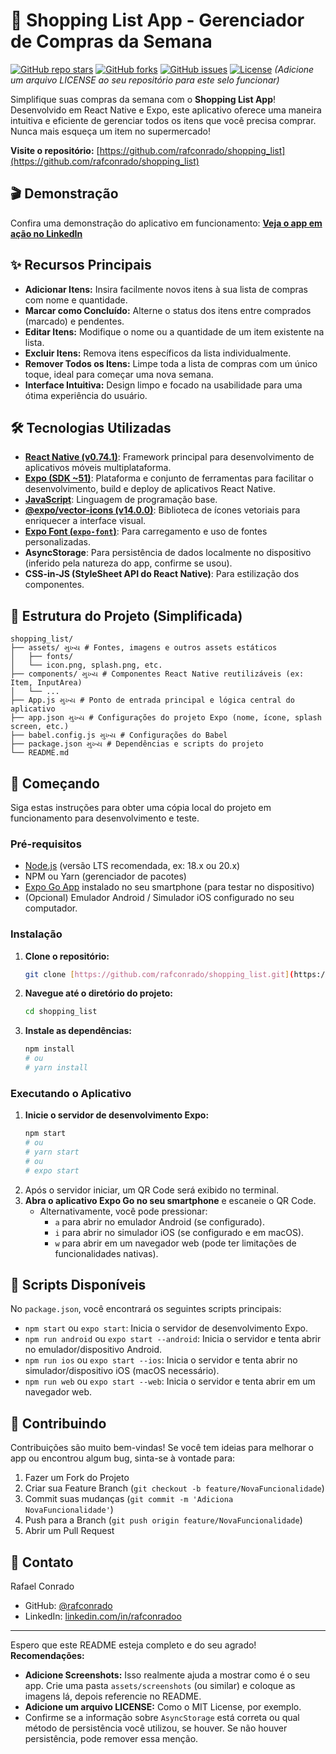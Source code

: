 # 🛒 Shopping List App - Gerenciador de Compras da Semana

[![GitHub repo stars](https://img.shields.io/github/stars/rafconrado/shopping_list?style=social)](https://github.com/rafconrado/shopping_list/stargazers)
[![GitHub forks](https://img.shields.io/github/forks/rafconrado/shopping_list?style=social)](https://github.com/rafconrado/shopping_list/network/members)
[![GitHub issues](https://img.shields.io/github/issues/rafconrado/shopping_list)](https://github.com/rafconrado/shopping_list/issues)
[![License](https://img.shields.io/github/license/rafconrado/shopping_list)](https://github.com/rafconrado/shopping_list/blob/main/LICENSE) *(Adicione um arquivo LICENSE ao seu repositório para este selo funcionar)*

Simplifique suas compras da semana com o **Shopping List App**! Desenvolvido em React Native e Expo, este aplicativo oferece uma maneira intuitiva e eficiente de gerenciar todos os itens que você precisa comprar. Nunca mais esqueça um item no supermercado!

**Visite o repositório:** [https://github.com/rafconrado/shopping_list](https://github.com/rafconrado/shopping_list)

## 🎬 Demonstração

Confira uma demonstração do aplicativo em funcionamento:
**[Veja o app em ação no LinkedIn](https://www.linkedin.com/posts/rafconradoo_reactnative-javascript-mobile-activity-7190365127983218689-Jm31)**

## ✨ Recursos Principais

* **Adicionar Itens:** Insira facilmente novos itens à sua lista de compras com nome e quantidade.
* **Marcar como Concluído:** Alterne o status dos itens entre comprados (marcado) e pendentes.
* **Editar Itens:** Modifique o nome ou a quantidade de um item existente na lista.
* **Excluir Itens:** Remova itens específicos da lista individualmente.
* **Remover Todos os Itens:** Limpe toda a lista de compras com um único toque, ideal para começar uma nova semana.
* **Interface Intuitiva:** Design limpo e focado na usabilidade para uma ótima experiência do usuário.

## 🛠️ Tecnologias Utilizadas

* **[React Native (v0.74.1)](https://reactnative.dev/)**: Framework principal para desenvolvimento de aplicativos móveis multiplataforma.
* **[Expo (SDK ~51)](https://expo.dev/)**: Plataforma e conjunto de ferramentas para facilitar o desenvolvimento, build e deploy de aplicativos React Native.
* **[JavaScript](https://developer.mozilla.org/pt-BR/docs/Web/JavaScript)**: Linguagem de programação base.
* **[@expo/vector-icons (v14.0.0)](https://icons.expo.fyi/)**: Biblioteca de ícones vetoriais para enriquecer a interface visual.
* **[Expo Font (`expo-font`)](https://docs.expo.dev/versions/latest/sdk/font/)**: Para carregamento e uso de fontes personalizadas.
* **AsyncStorage**: Para persistência de dados localmente no dispositivo (inferido pela natureza do app, confirme se usou).
* **CSS-in-JS (StyleSheet API do React Native)**: Para estilização dos componentes.

## 📂 Estrutura do Projeto (Simplificada)

```
shopping_list/
├── assets/ મુખ્ય # Fontes, imagens e outros assets estáticos
│   ├── fonts/
│   └── icon.png, splash.png, etc.
├── components/ મુખ્ય # Componentes React Native reutilizáveis (ex: Item, InputArea)
│   └── ...
├── App.js મુખ્ય # Ponto de entrada principal e lógica central do aplicativo
├── app.json મુખ્ય # Configurações do projeto Expo (nome, ícone, splash screen, etc.)
├── babel.config.js મુખ્ય # Configurações do Babel
├── package.json મુખ્ય # Dependências e scripts do projeto
└── README.md
``` 

## 🚀 Começando

Siga estas instruções para obter uma cópia local do projeto em funcionamento para desenvolvimento e teste.

### Pré-requisitos

* [Node.js](https://nodejs.org/) (versão LTS recomendada, ex: 18.x ou 20.x)
* NPM ou Yarn (gerenciador de pacotes)
* [Expo Go App](https://expo.dev/go) instalado no seu smartphone (para testar no dispositivo)
* (Opcional) Emulador Android / Simulador iOS configurado no seu computador.

### Instalação

1.  **Clone o repositório:**
    ```bash
    git clone [https://github.com/rafconrado/shopping_list.git](https://github.com/rafconrado/shopping_list.git)
    ```
2.  **Navegue até o diretório do projeto:**
    ```bash
    cd shopping_list
    ```
3.  **Instale as dependências:**
    ```bash
    npm install
    # ou
    # yarn install
    ```

### Executando o Aplicativo

1.  **Inicie o servidor de desenvolvimento Expo:**
    ```bash
    npm start
    # ou
    # yarn start
    # ou
    # expo start
    ```
2.  Após o servidor iniciar, um QR Code será exibido no terminal.
3.  **Abra o aplicativo Expo Go no seu smartphone** e escaneie o QR Code.
    * Alternativamente, você pode pressionar:
        * `a` para abrir no emulador Android (se configurado).
        * `i` para abrir no simulador iOS (se configurado e em macOS).
        * `w` para abrir em um navegador web (pode ter limitações de funcionalidades nativas).

## 📜 Scripts Disponíveis

No `package.json`, você encontrará os seguintes scripts principais:

* `npm start` ou `expo start`: Inicia o servidor de desenvolvimento Expo.
* `npm run android` ou `expo start --android`: Inicia o servidor e tenta abrir no emulador/dispositivo Android.
* `npm run ios` ou `expo start --ios`: Inicia o servidor e tenta abrir no simulador/dispositivo iOS (macOS necessário).
* `npm run web` ou `expo start --web`: Inicia o servidor e tenta abrir em um navegador web.

## 🤝 Contribuindo

Contribuições são muito bem-vindas! Se você tem ideias para melhorar o app ou encontrou algum bug, sinta-se à vontade para:

1.  Fazer um Fork do Projeto
2.  Criar sua Feature Branch (`git checkout -b feature/NovaFuncionalidade`)
3.  Commit suas mudanças (`git commit -m 'Adiciona NovaFuncionalidade'`)
4.  Push para a Branch (`git push origin feature/NovaFuncionalidade`)
5.  Abrir um Pull Request

## 📧 Contato

Rafael Conrado
* GitHub: [@rafconrado](https://github.com/rafconrado)
* LinkedIn: [linkedin.com/in/rafconradoo](https://www.linkedin.com/in/rafconradoo/)

---

Espero que este README esteja completo e do seu agrado!
**Recomendações:**
* **Adicione Screenshots:** Isso realmente ajuda a mostrar como é o seu app. Crie uma pasta `assets/screenshots` (ou similar) e coloque as imagens lá, depois referencie no README.
* **Adicione um arquivo LICENSE:** Como o MIT License, por exemplo.
* Confirme se a informação sobre `AsyncStorage` está correta ou qual método de persistência você utilizou, se houver. Se não houver persistência, pode remover essa menção.
